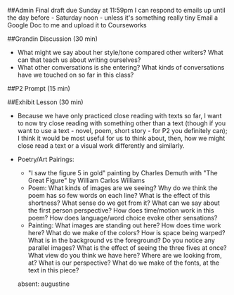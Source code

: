 ##Admin
Final draft due Sunday at 11:59pm
I can respond to emails up until the day before - Saturday noon - unless it's something really tiny
Email a Google Doc to me and upload it to Courseworks

##Grandin Discussion (30 min)
- What might we say about her style/tone compared other writers? What can that teach us about writing ourselves?
- What other conversations is she entering? What kinds of conversations have we touched on so far in this class?

##P2 Prompt (15 min)

##Exhibit Lesson (30 min)
- Because we have only practiced close reading with texts so far, I want to now try close reading with something other than a text (though if you want to use a text - novel, poem, short story - for P2 you definitely can); I think it would be most useful for us to think about, then, how we might close read a text or a visual work differently and similarly.
- Poetry/Art Pairings:
  - "I saw the figure 5 in gold" painting by Charles Demuth with "The Great Figure" by William Carlos Williams
  - Poem: What kinds of images are we seeing? Why do we think the poem has so few words on each line? What is the effect of this shortness? What sense do we get from it? What can we say about the first person perspective? How does time/motion work in this poem? How does language/word choice evoke other sensations?
  - Painting: What images are standing out here? How does time work here? What do we make of the colors? How is space being warped? What is in the background vs the foreground? Do you notice any parallel images? What is the effect of seeing the three fives at once? What view do you think we have here? Where are we looking from, at? What is our perspective? What do we make of the fonts, at the text in this piece?

  absent: augustine

